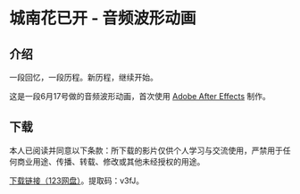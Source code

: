 # 城南花已开 - 音频波形动画

## 介绍

一段回忆，一段历程。新历程，继续开始。

这是一段6月17号做的音频波形动画，首次使用 [Adobe After Effects](https://helpx.adobe.com/cn/after-effects/get-started.html) 制作。

## 下载

本人已阅读并同意以下条款：所下载的影片仅供个人学习与交流使用，严禁用于任何商业用途、传播、转载、修改或其他未经授权的用途。

[下载链接（123网盘）](https://www.123684.com/s/cpBkjv-NzKvd)。提取码：v3fJ。
